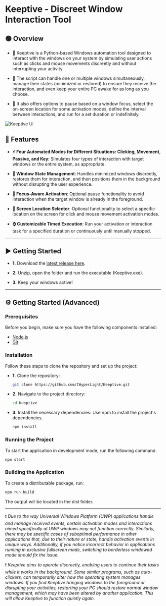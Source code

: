 # Keeptive - Discreet Window Interaction Tool

## 🟢 Overview

- 📌 Keeptive is a Python-based Windows automation tool designed to interact with the windows on your system by simulating user actions such as clicks and mouse movements discreetly and without interrupting your activity. 

- 📌 The script can handle one or multiple windows simultaneously, manage their states (minimized or restored) to ensure they receive the interaction, and even keep your entire PC awake for as long as you choose. 

- 📌 It also offers options to pause based on a window focus, select the on-screen location for some activation modes, define the interval between interactions, and run for a set duration or indefinitely.

![Keeptive UI](https://github.com/user-attachments/assets/386f89c1-a7a8-4842-bd06-1c6fa95d1631)

## 🩷 Features

- **⚡ Four Automated Modes for Different Situations: Clicking, Movement, Passive, and Key**: Simulates four types of interaction with target windows or the entire system, as appropriate.

- **🚥 Window State Management**: Handles minimized windows discreetly, restores them for interaction, and then positions them in the background without disrupting the user experience.

- **👀 Focus-Aware Activation**: Optional pause functionality to avoid interaction when the target window is already in the foreground.

- **📍 Screen Location Selector**: Optional functionality to select a specific location on the screen for click and mouse movement activation modes.

- **⌚ Customizable Timed Execution**: Run your activation or interaction task for a specified duration or continuously until manually stopped.

---

## ▶️ Getting Started

- **1.** Download the [latest release here](https://github.com/IHyperLight/Keeptive/releases/tag/v1.0.0).

- **2.** Unzip, open the folder and run the executable (Keeptive.exe).

- **3.** Keep your windows active!

---

## ⚙️ Getting Started (Advanced)
### Prerequisites
Before you begin, make sure you have the following components installed:

- [Node.js](https://nodejs.org/en)
- [Git](https://git-scm.com/)
  
### Installation
Follow these steps to clone the repository and set up the project:

- **1.** Clone the repository:
  ```bash
  git clone https://github.com/IHyperLight/Keeptive.git
  ```
  
- **2.** Navigate to the project directory:
  ```bash
  cd Keeptive
  ```
  
- **3.** Install the necessary dependencies:
Use npm to install the project's dependencies.
  ```bash
  npm install
  ```

### Running the Project
To start the application in development mode, run the following command:
  ```bash
  npm start
  ```

### Building the Application
To create a distributable package, run:
  ```bash
  npm run build
  ```
The output will be located in the dist folder.

---

❗ *Due to the way Universal Windows Platform (UWP) applications handle and manage received events, certain activation modes and interactions aimed specifically at UWP windows may not function correctly. Similarly, there may be specific cases of suboptimal performance in other applications that, due to their nature or state, handle activation events in unique ways. Additionally, if you notice incorrect behavior in applications running in exclusive fullscreen mode, switching to borderless windowed mode should fix the issue.*

❗ *Keeptive aims to operate discreetly, enabling users to continue their tasks while it works in the background. Some similar programs, such as auto-clickers, can temporarily alter how the operating system manages windows. If you find Keeptive bringing windows to the foreground or disrupting your activities, restarting your PC should restore normal window management, which may have been altered by another application. This will allow Keeptive to function quietly again.*
